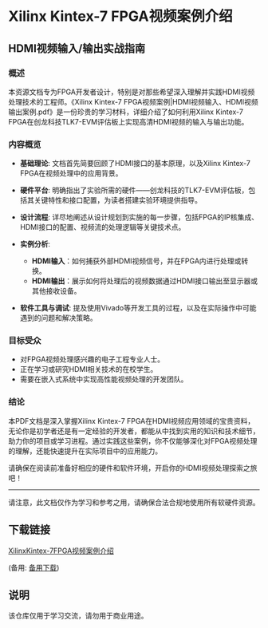 # Xilinx Kintex-7 FPGA视频案例介绍

## HDMI视频输入/输出实战指南

### 概述

本资源文档专为FPGA开发者设计，特别是对那些希望深入理解并实践HDMI视频处理技术的工程师。《Xilinx Kintex-7 FPGA视频案例|HDMI视频输入、HDMI视频输出案例.pdf》是一份珍贵的学习材料，详细介绍了如何利用Xilinx Kintex-7 FPGA在创龙科技TLK7-EVM评估板上实现高清HDMI视频的输入与输出功能。

### 内容概览

- **基础理论**: 文档首先简要回顾了HDMI接口的基本原理，以及Xilinx Kintex-7 FPGA在视频处理中的应用背景。
  
- **硬件平台**: 明确指出了实验所需的硬件——创龙科技的TLK7-EVM评估板，包括其关键特性和接口配置，为读者搭建实验环境提供指导。

- **设计流程**: 详尽地阐述从设计规划到实施的每一步骤，包括FPGA的IP核集成、HDMI接口的配置、视频流的处理逻辑等关键技术点。

- **实例分析**:
    - **HDMI输入**：如何捕获外部HDMI视频信号，并在FPGA内进行处理或转换。
    - **HDMI输出**：展示如何将处理后的视频数据通过HDMI接口输出至显示器或其他接收设备。

- **软件工具与调试**: 提及使用Vivado等开发工具的过程，以及在实际操作中可能遇到的问题和解决策略。

### 目标受众

- 对FPGA视频处理感兴趣的电子工程专业人士。
- 正在学习或研究HDMI相关技术的在校学生。
- 需要在嵌入式系统中实现高性能视频处理的开发团队。

### 结论

本PDF文档是深入掌握Xilinx Kintex-7 FPGA在HDMI视频应用领域的宝贵资料，无论你是初学者还是有一定经验的开发者，都能从中找到实用的知识和技术细节，助力你的项目或学习进程。通过实践这些案例，你不仅能够深化对FPGA视频处理的理解，还能快速提升在实际项目中的应用能力。

请确保在阅读前准备好相应的硬件和软件环境，开启你的HDMI视频处理探索之旅吧！

---

请注意，此文档仅作为学习和参考之用，请确保合法合规地使用所有软硬件资源。

## 下载链接
[XilinxKintex-7FPGA视频案例介绍](https://pan.quark.cn/s/ecb69b27b7ba) 

(备用: [备用下载](https://pan.baidu.com/s/1ohBnepAv6moQ2Pn8halBdQ?pwd=1234))

## 说明

该仓库仅用于学习交流，请勿用于商业用途。
